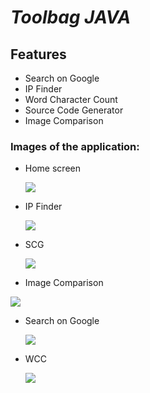 # _Toolbag JAVA_

## Features
- Search on Google
- IP Finder
- Word Character Count
- Source Code Generator
- Image Comparison

### Images of the application:

- Home screen

  ![](https://i.hizliresim.com/iz7t7ww.jpg)
  
- IP Finder

  ![](https://i.hizliresim.com/m2z268m.jpg)
  
- SCG

  ![](https://i.hizliresim.com/3n9nv33.jpg)
  
- Image Comparison

 ![](https://im4.ezgif.com/tmp/ezgif-4-3e219acfe334.gif)
 
- Search on Google

  ![](https://im4.ezgif.com/tmp/ezgif-4-551221a7cc60.gif)

- WCC

  ![](https://im4.ezgif.com/tmp/ezgif-4-361da733e6b3.gif)
